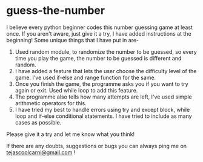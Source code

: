 # guess-the-number
I believe every python beginner codes this number guessing game at least once. If you aren't aware, just give it a try, I have added instructions at the beginning!
Some unique things that I have put in are-

1) Used random module, to randomize the number to be guessed, so every time you play the game, the number to be guessed is different and random.
2) I have added a feature that lets the user choose the difficulty level of the game. I've used if-else and range function for the same.
3) Once you finish the game, the programme asks you if you want to try again or exit. Used while loop to add this feature.
4) The programme also tells how many attempts are left, I've used simple arithmetic operators for this.
5) I have tried my best to handle errors using try and except block, while loop and if-else conditional statements. I have tried to include as many cases as possible. 

Please give it a try and let me know what you think!

If there are any doubts, suggestions or bugs you can always ping me on tejascoolcarni@gmail.com !
